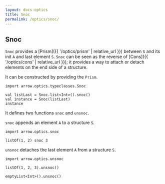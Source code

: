 ```yaml
---
layout: docs-optics
title: Snoc
permalink: /optics/snoc/
---
```


## Snoc

`Snoc` provides a [Prism]({{ '/optics/prism' | relative_url }}) between `S` and its init `A` and last element `S`.
`Snoc` can be seen as the reverse of [Cons]({{ '/optics/cons' | relative_url }}); it provides a way to attach or detach elements on the end side of a structure.

It can be constructed by providing the `Prism`.

```kotlin:ank
import arrow.optics.typeclasses.Snoc

val listLast = Snoc.list<Int>().snoc()
val instance = Snoc(listLast)
instance
```

It defines two functions `snoc` and `unsnoc`.

`snoc` appends an element `A` to a structure `S`.

```kotlin:ank
import arrow.optics.snoc

listOf(1, 2) snoc 3
```

`unsnoc` detaches the last element `A` from a structure `S`.

```kotlin:ank
import arrow.optics.unsnoc

listOf(1, 2, 3).unsnoc()
```
```kotlin:ank
emptyList<Int>().unsnoc()
```

